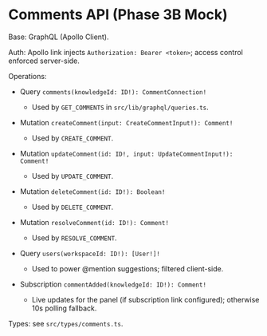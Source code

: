# Comments API (Phase 3B Mock)

Base: GraphQL (Apollo Client).

Auth: Apollo link injects `Authorization: Bearer <token>`; access control enforced server-side.

Operations:

- Query `comments(knowledgeId: ID!): CommentConnection!`
  - Used by `GET_COMMENTS` in `src/lib/graphql/queries.ts`.

- Mutation `createComment(input: CreateCommentInput!): Comment!`
  - Used by `CREATE_COMMENT`.

- Mutation `updateComment(id: ID!, input: UpdateCommentInput!): Comment!`
  - Used by `UPDATE_COMMENT`.

- Mutation `deleteComment(id: ID!): Boolean!`
  - Used by `DELETE_COMMENT`.

- Mutation `resolveComment(id: ID!): Comment!`
  - Used by `RESOLVE_COMMENT`.

- Query `users(workspaceId: ID!): [User!]!`
  - Used to power @mention suggestions; filtered client-side.

- Subscription `commentAdded(knowledgeId: ID!): Comment!`
  - Live updates for the panel (if subscription link configured); otherwise 10s polling fallback.

Types: see `src/types/comments.ts`.
